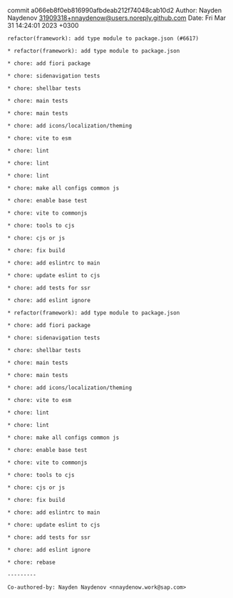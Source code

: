 commit a066eb8f0eb816990afbdeab212f74048cab10d2
Author: Nayden Naydenov <31909318+nnaydenow@users.noreply.github.com>
Date:   Fri Mar 31 14:24:01 2023 +0300

    refactor(framework): add type module to package.json (#6617)
    
    * refactor(framework): add type module to package.json
    
    * chore: add fiori package
    
    * chore: sidenavigation tests
    
    * chore: shellbar tests
    
    * chore: main tests
    
    * chore: main tests
    
    * chore: add icons/localization/theming
    
    * chore: vite to esm
    
    * chore: lint
    
    * chore: lint
    
    * chore: lint
    
    * chore: make all configs common js
    
    * chore: enable base test
    
    * chore: vite to commonjs
    
    * chore: tools to cjs
    
    * chore: cjs or js
    
    * chore: fix build
    
    * chore: add eslintrc to main
    
    * chore: update eslint to cjs
    
    * chore: add tests for ssr
    
    * chore: add eslint ignore
    
    * refactor(framework): add type module to package.json
    
    * chore: add fiori package
    
    * chore: sidenavigation tests
    
    * chore: shellbar tests
    
    * chore: main tests
    
    * chore: main tests
    
    * chore: add icons/localization/theming
    
    * chore: vite to esm
    
    * chore: lint
    
    * chore: lint
    
    * chore: make all configs common js
    
    * chore: enable base test
    
    * chore: vite to commonjs
    
    * chore: tools to cjs
    
    * chore: cjs or js
    
    * chore: fix build
    
    * chore: add eslintrc to main
    
    * chore: update eslint to cjs
    
    * chore: add tests for ssr
    
    * chore: add eslint ignore
    
    * chore: rebase
    
    ---------
    
    Co-authored-by: Nayden Naydenov <nnaydenow.work@sap.com>
